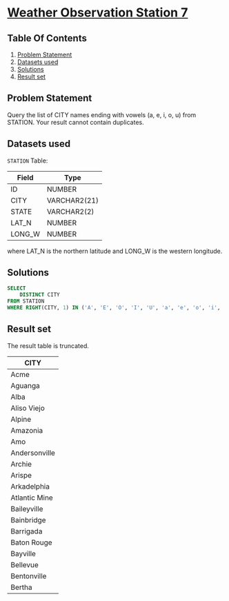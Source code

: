# [Weather Observation Station 7](https://www.hackerrank.com/challenges/weather-observation-station-7/)

## Table Of Contents
1. [Problem Statement]()
2. [Datasets used]()
3. [Solutions]()
4. [Result set]()

## Problem Statement

Query the list of CITY names ending with vowels (a, e, i, o, u) from STATION. Your result cannot contain duplicates.

## Datasets used

```STATION``` Table:

| Field  | Type         |
|--------|--------------|
| ID     | NUMBER       |
| CITY   | VARCHAR2(21) |
| STATE  | VARCHAR2(2)  |
| LAT_N  | NUMBER       |
| LONG_W | NUMBER       |

where LAT_N is the northern latitude and LONG_W is the western longitude.

## Solutions

```sql
SELECT 
    DISTINCT CITY
FROM STATION
WHERE RIGHT(CITY, 1) IN ('A', 'E', 'O', 'I', 'U', 'a', 'e', 'o', 'i', 'u');
```

## Result set

The result table is truncated.

| CITY          |
|---------------|
| Acme          |
| Aguanga       |
| Alba          |
| Aliso Viejo   |
| Alpine        |
| Amazonia      |
| Amo           |
| Andersonville |
| Archie        |
| Arispe        |
| Arkadelphia   |
| Atlantic Mine |
| Baileyville   |
| Bainbridge    |
| Barrigada     |
| Baton Rouge   |
| Bayville      |
| Bellevue      |
| Bentonville   |
| Bertha        |